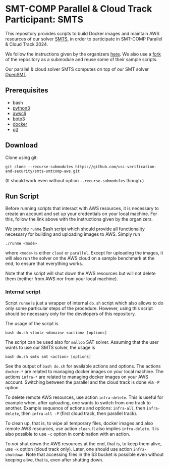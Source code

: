 # SMT-COMP Parallel & Cloud Track Participant: SMTS

This repository provides scripts to build Docker images and maintain AWS resources
of our solver
[SMTS](https://github.com/usi-verification-and-security/SMTS/tree/cube-and-conquer),
in order to participate in SMT-COMP Parallel & Cloud Track
2024.

We follow the instructions given by the organizers [here](https://github.com/aws-samples/aws-batch-comp-infrastructure-sample).
We also use a [fork](https://github.com/Tomaqa/aws-batch-comp-infrastructure-sample) of the repository as a submodule and reuse some of their sample scripts.

Our parallel & cloud solver SMTS computes on top of our SMT solver [OpenSMT](https://github.com/usi-verification-and-security/opensmt).

## Prerequisites

- bash
- [python3](https://www.python.org/)
- [awscli](https://aws.amazon.com/cli/)
- [boto3](https://aws.amazon.com/sdk-for-python/)
- [docker](https://www.docker.com/)
- [git](https://git-scm.com/)

## Download

Clone using git:
```
git clone --recurse-submodules https://github.com/usi-verification-and-security/smts-smtcomp-aws.git
```
(It should work even without option `--recurse-submodules` though.)

## Run Script

Before running scripts that interact with AWS resources, it is necessary to create an account and set up your credentials on your local machine. For this, follow the link above with the instructions given by the organizers.

We provide `runme` Bash script which should provide all functionality necessary for building and uploading images to AWS.
Simply run
```
./runme <mode>
```
where `<mode>` is either `cloud` or `parallel`.
Except for uploading the images, it will also run the solver on the AWS cloud on a sample benchmark at the end, to ensure that everything works.

Note that the script will shut down the AWS resources but will not delete them (neither from AWS nor from your local machine).

### Internal script

Script `runme` is just a wrapper of internal `do.sh` script which also allows to do only some particular steps of the procedure.
However, using this script should be necessary only for the developers of this repository.

The usage of the script is
```
bash do.sh <tool> <domain> <action> [options]
```
The script can be used also for `mallob` SAT solver.
Assuming that the user wants to use our SMTS solver, the usage is
```
bash do.sh smts smt <action> [options]
```
See the output of `bash do.sh` for available actions and options.
The actions `docker-*` are related to managing docker images on your local machine.
The actions `infra-*` are related to managing docker images on your AWS account. Switching between the parallel and the cloud track is done via `-P` option.

To delete remote AWS resources, use action `infra-delete`.
This is useful for example when, after uploading, one wants to switch from one track to another.
Example sequence of actions and options: `infra-all`, then `infra-delete`, then `infra-all -P` (first cloud track, then parallel track).

To clean up, that is, to wipe all temporary files, docker images and also remote AWS resources, use action `clean`. It also implies `infra-delete`.
It is also possible to use `-c` option in combination with an action.

To _not_ shut down the AWS resources at the end, that is, to keep them alive, use `-k` option (cloud track only).
Later, one should use action `infra-shutdown`.
Note that accessing files in the S3 bucket is possible even without keeping alive, that is, even after shutting down.
